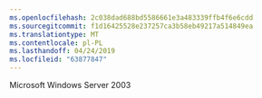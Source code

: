 ```yaml
---
ms.openlocfilehash: 2c038dad688bd5586661e3a483339ffb4f6e6cdd
ms.sourcegitcommit: f1d16425528e237257ca3b58eb49217a514849ea
ms.translationtype: MT
ms.contentlocale: pl-PL
ms.lasthandoff: 04/24/2019
ms.locfileid: "63877847"
---
```

Microsoft Windows Server 2003